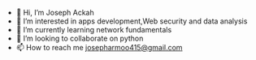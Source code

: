 - 👋 Hi, I’m Joseph Ackah
- 👀 I’m interested in apps development,Web security and data analysis 
- 🌱 I’m currently learning network fundamentals
- 💞️ I’m looking to collaborate on python
- 📫 How to reach me josepharmoo415@gmail.com

<!---
Jaarmoo/Jaarmoo is a ✨ special ✨ repository because its `README.md` (this file) appears on your GitHub profile.
You can click the Preview link to take a look at your changes.
--->
